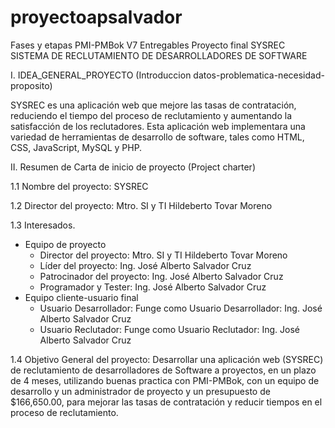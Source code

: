 # proyectoapsalvador

Fases y etapas PMI-PMBok V7 Entregables Proyecto final SYSREC SISTEMA DE RECLUTAMIENTO DE DESARROLLADORES DE SOFTWARE

I. IDEA_GENERAL_PROYECTO (Introduccion datos-problematica-necesidad-proposito)

SYSREC es una aplicación web que mejore las tasas de contratación, reduciendo el tiempo del proceso de reclutamiento y aumentando la satisfacción de los reclutadores. Esta aplicación web implementara una variedad de herramientas de desarrollo de software, tales como HTML, CSS, JavaScript, MySQL y PHP.

II. Resumen de Carta de inicio de proyecto (Project charter)

1.1 Nombre del proyecto: SYSREC

1.2 Director del proyecto: Mtro. SI y TI Hildeberto Tovar Moreno

1.3 Interesados.

- Equipo de proyecto
  - Director del proyecto: Mtro. SI y TI Hildeberto Tovar Moreno
  - Líder del proyecto: Ing. José Alberto Salvador Cruz
  - Patrocinador del proyecto: Ing. José Alberto Salvador Cruz
  - Programador y Tester: Ing. José Alberto Salvador Cruz
- Equipo cliente-usuario final
  - Usuario Desarrollador: Funge como Usuario Desarrollador: Ing. José Alberto Salvador Cruz
  - Usuario Reclutador: Funge como Usuario Reclutador: Ing. José Alberto Salvador Cruz

1.4 Objetivo General del proyecto: Desarrollar una aplicación web (SYSREC) de reclutamiento de desarrolladores de Software a proyectos, en un plazo de 4 meses, utilizando buenas practica con PMI-PMBok, con un equipo de desarrollo y un administrador de proyecto y un presupuesto de $166,650.00, para mejorar las tasas de contratación y reducir tiempos en el proceso de reclutamiento.
